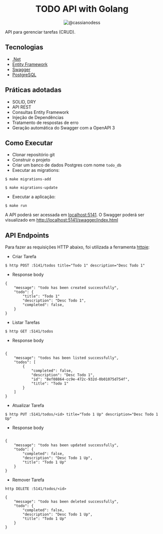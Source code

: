 <h1 align="center">
    TODO API with Golang
</h1>

<p align="center">
 <img src="https://img.shields.io/static/v1?label=LinkedIn&message=https://www.linkedin.com/in/cassianodess/&color=8257E5&labelColor=000000" alt="@cassianodess" />
</p>

API para gerenciar tarefas (CRUD).

## Tecnologias
 
- [.Net](https://dotnet.microsoft.com/pt-br/download/dotnet-framework)
- [Entity Framework](https://learn.microsoft.com/en-us/ef/)
- [Swagger](https://swagger.io/solutions/api-documentation/)
- [PostgreSQL](https://www.postgresql.org/download/)

## Práticas adotadas

- SOLID, DRY
- API REST
- Consultas Entity Framework
- Injeção de Dependências
- Tratamento de respostas de erro
- Geração automática do Swagger com a OpenAPI 3

## Como Executar

- Clonar repositório git
- Construir o projeto
- Criar um banco de dados Postgres com nome `todo_db`
- Executar as migrations:
```
$ make migrations-add

```

```
$ make migrations-update
```
- Executar a aplicação:
```
$ make run
```

A API poderá ser acessada em [localhost:5141](http://localhost:5141).
O Swagger poderá ser visualizado em [http://localhost:5141/swagger/index.html](http://localhost:5141/swagger/index.html)

## API Endpoints

Para fazer as requisições HTTP abaixo, foi utilizada a ferramenta [httpie](https://httpie.io):

- Criar Tarefa 
```
$ http POST :5141/todos title="Todo 1" description="Desc Todo 1"
```
- Response body
```
{
    "message": "todo has been created successfully",
    "todo": {
        "title": "Todo 1"
        "description": "Desc Todo 1",
        "completed": false,
    }
}
```

- Listar Tarefas
```
$ http GET :5141/todos
```
- Response body
```

{
    "message": "todos has been listed successfully",
    "todos": [
        {
            "completed": false,
            "description": "Desc Todo 1",
            "id": "8ef08864-cc9e-472c-932d-0b01075d754f",
            "title": "Todo 1"
        }
    ]
}
```

- Atualizar Tarefa
```
$ http PUT :5141/todos/<id> title="Todo 1 Up" description="Desc Todo 1 Up"
```
- Response body
```

{
    "message": "todo has been updated successfully",
    "todo": {
        "completed": false,
        "description": "Desc Todo 1 Up",
        "title": "Todo 1 Up"
    }
}

```

- Remover Tarefa
```
http DELETE :5141/todos/<id>
```
```
{
    "message": "todo has been deleted successfully",
    "todo": {
        "completed": false,
        "description": "Desc Todo 1 Up",
        "title": "Todo 1 Up"
    }
}
```